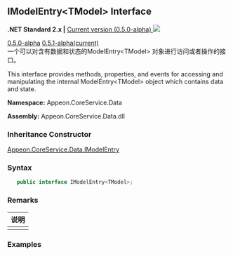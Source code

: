 ## **IModelEntry&#60;TModel> Interface**

**.NET Standard 2.x |**  <a href="javascript:void(0)" class="dropdown">Current version (0.5.0-alpha) <img src="~/images/dropdown.png" class="dropdownpic"/></a>

<div class="otherversions"  value="versdiv">
<a href="javascript:void(0)">0.5.0-alpha</a>
<a href="javascript:void(0)">0.5.1-alpha(current)</a>
</div>
一个可以对含有数据和状态的ModelEntry&#60;TModel> 对象进行访问或者操作的接口。

This interface provides methods, properties, and events for accessing and manipulating the internal ModelEntry&#60;TModel> object which contains data and state.

**Namespace:** Appeon.CoreService.Data

**Assembly:** Appeon.CoreService.Data.dll

### **Inheritance Constructor**

[Appeon.CoreService.Data.IModelEntry](../IModelEntry/IModelEntry.html)

### **Syntax**

```c#
   public interface IModelEntry<TModel>;
```

### **Remarks**

| 说明 |
| ---- |
|      |

### **Examples**















